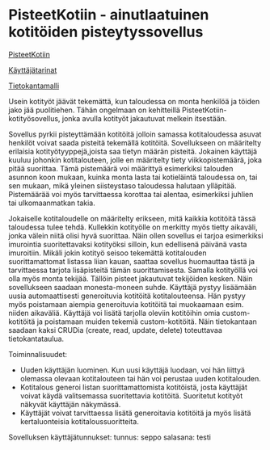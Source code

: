 # PisteetKotiin - ainutlaatuinen kotitöiden pisteytyssovellus

[PisteetKotiin](https://pisteetkotiin.herokuapp.com/)

[Käyttäjätarinat](https://github.com/jupste/tsoha-harjoitustyo/blob/master/documentation/userstory.md)

[Tietokantamalli](https://github.com/jupste/tsoha-harjoitustyo/blob/master/documentation/diagram.png)


Usein kotityöt jäävät tekemättä, kun taloudessa on monta henkilöä ja töiden jako jää puolitiehen. Tähän ongelmaan on kehitteillä PisteetKotiin- kotityösovellus, jonka avulla kotityöt jakautuvat melkein itsestään. 

Sovellus pyrkii pisteyttämään kotitöitä jolloin samassa kotitaloudessa asuvat henkilöt voivat saada pisteitä tekemällä kotitöitä. Sovellukseen on määritelty erilaisia kotityötyyppejä,joista saa tietyn määrän pisteitä. Jokainen käyttäjä kuuluu johonkin kotitalouteen, jolle en määritelty tiety viikkopistemäärä, joka pitää suorittaa. Tämä pistemäärä voi määrittyä esimerkiksi talouden asunnon koon mukaan, kuinka monta lasta tai kotieläintä taloudessa on, tai sen mukaan, mikä yleinen siisteystaso taloudessa halutaan ylläpitää. Pistemäärää voi myös tarvittaessa korottaa tai alentaa, esimerkiksi juhlien tai ulkomaanmatkan takia. 

Jokaiselle kotitaloudelle on määritelty erikseen, mitä kaikkia kotitöitä tässä taloudessa tulee tehdä. Kullekkin kotityölle on merkitty myös tietty aikaväli, jonka välein niitä olisi hyvä suorittaa. Näin ollen sovellus ei tarjoa esimerkiksi imurointia suoritettavaksi kotityöksi silloin, kun edellisenä päivänä vasta imuroitiin. Mikäli jokin kotityö seisoo tekemättä kotitalouden suorittamattomat listassa liian kauan, saattaa sovellus huomauttaa tästä ja tarvittaessa tarjota lisäpisteitä tämän suorittamisesta. Samalla kotityöllä voi olla myös monta tekijää. Tällöin pisteet jakautuvat tekijöiden kesken. Näin sovellukseen saadaan monesta-moneen suhde. 
Käyttäjä pystyy lisäämään uusia automaattisesti generoituvia kotitöitä kotitalouteensa. Hän pystyy myös poistamaan aiempia generoituvia kotitöitä tai muokaamaan esim. niiden aikaväliä. Käyttäjä voi lisätä tarjolla oleviin kotitöihin omia custom-kotitöitä ja poistamaan muiden tekemiä custom-kotitöitä. Näin tietokantaan saadaan kaksi CRUDia (create, read, update, delete) toteuttavaa tietokantataulua. 


Toiminnalisuudet:
- Uuden käyttäjän luominen. Kun uusi käyttäjä luodaan, voi hän liittyä olemassa olevaan kotitalouteen tai hän voi perustaa uuden kotitalouden.
- Kotitalous generoi listan suorittamattomista kotitöistä, josta käyttäjät voivat käydä valitsemassa suoritettavia kotitöitä. Suoritetut kotityöt näkyvät käyttäjän näkymässä.
- Käyttäjät voivat tarvittaessa lisätä generoitavia kotitöitä ja myös lisätä kertaluonteisia kotitaloussuoritteita. 

Sovelluksen käyttäjätunnukset:
tunnus: seppo
salasana: testi
